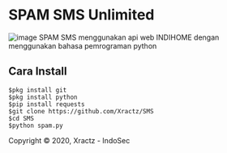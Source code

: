 # SPAM SMS Unlimited
![image](https://github.com/Xractz/SMS/blob/master/tools.jpg)
SPAM SMS menggunakan api web INDIHOME dengan menggunakan bahasa pemrograman python

## Cara Install
```
$pkg install git
$pkg install python
$pip install requests
$git clone https://github.com/Xractz/SMS
$cd SMS
$python spam.py
```


Copyright © 2020, Xractz - IndoSec



